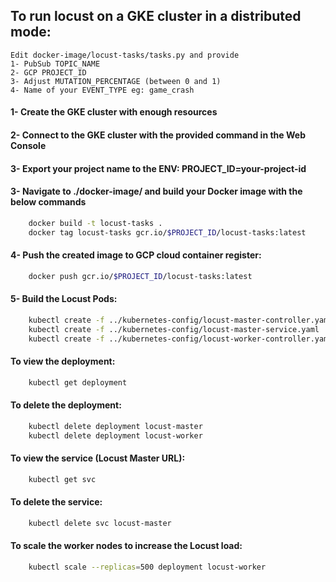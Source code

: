 ## To run locust on a GKE cluster in a distributed mode:

```
Edit docker-image/locust-tasks/tasks.py and provide
1- PubSub TOPIC_NAME
2- GCP PROJECT_ID
3- Adjust MUTATION_PERCENTAGE (between 0 and 1)
4- Name of your EVENT_TYPE eg: game_crash
```

#### 1- Create the GKE cluster with enough resources
#### 2- Connect to the GKE cluster with the provided command in the Web Console
#### 3- Export your project name to the ENV: PROJECT_ID=your-project-id
#### 3- Navigate to ./docker-image/ and build your Docker image with the below commands

```bash
    docker build -t locust-tasks .
    docker tag locust-tasks gcr.io/$PROJECT_ID/locust-tasks:latest
```
#### 4- Push the created image to GCP cloud container register:

```bash
    docker push gcr.io/$PROJECT_ID/locust-tasks:latest
```

#### 5- Build the Locust Pods:

```bash
    kubectl create -f ../kubernetes-config/locust-master-controller.yaml
    kubectl create -f ../kubernetes-config/locust-master-service.yaml
    kubectl create -f ../kubernetes-config/locust-worker-controller.yaml
```

#### To view the deployment:

```bash
    kubectl get deployment 
```

#### To delete the deployment:

```bash
    kubectl delete deployment locust-master
    kubectl delete deployment locust-worker
```

#### To view the service (Locust Master URL):

```bash
    kubectl get svc
```

#### To delete the service:

```bash
    kubectl delete svc locust-master
```

#### To scale the worker nodes to increase the Locust load:

```bash
    kubectl scale --replicas=500 deployment locust-worker
```
